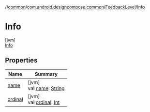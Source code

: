 //[common](../../../../index.md)/[com.android.designcompose.common](../../index.md)/[FeedbackLevel](../index.md)/[Info](index.md)

# Info

[jvm]\
[Info](index.md)

## Properties

| Name | Summary |
|---|---|
| [name](../-error/index.md#-372974862%2FProperties%2F2048599962) | [jvm]<br>val [name](../-error/index.md#-372974862%2FProperties%2F2048599962): [String](https://kotlinlang.org/api/latest/jvm/stdlib/kotlin/-string/index.html) |
| [ordinal](../-error/index.md#-739389684%2FProperties%2F2048599962) | [jvm]<br>val [ordinal](../-error/index.md#-739389684%2FProperties%2F2048599962): [Int](https://kotlinlang.org/api/latest/jvm/stdlib/kotlin/-int/index.html) |
